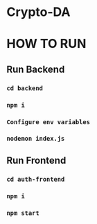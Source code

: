 # Crypto-DA

# HOW TO RUN

## Run Backend

### `cd backend`
### `npm i`
### `Configure env variables`
### `nodemon index.js`

## Run Frontend

### `cd auth-frontend`
### `npm i`
### `npm start`